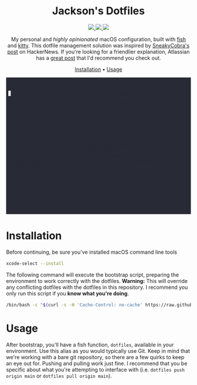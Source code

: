 <h1 align="center">
  <br>
  Jackson's Dotfiles
  <br>
</h1>

<p align="center">
  <a href="https://github.com/jacksonblankenship/dotfiles/actions/workflows/smoke.yml">
    <img src="https://github.com/jacksonblankenship/dotfiles/actions/workflows/smoke.yml/badge.svg">
  </a>
  <a href="https://github.com/jacksonblankenship/dotfiles/actions/workflows/shellcheck.yml">
    <img src="https://github.com/jacksonblankenship/dotfiles/actions/workflows/shellcheck.yml/badge.svg">
  </a>
  <a href="https://github.com/jacksonblankenship/dotfiles/actions/workflows/fishcheck.yml">
    <img src="https://github.com/jacksonblankenship/dotfiles/actions/workflows/fishcheck.yml/badge.svg">
  </a>
</p>

<p align="center">My personal and <i>highly opinionated</i> macOS configuration, built with <a href="https://fishshell.com/" target="_blank">fish</a> and <a href="https://sw.kovidgoyal.net/kitty" target="_blank">kitty</a>. This dotfile management solution was inspired by <a href="https://news.ycombinator.com/item?id=11071754" target="_blank">SneakyCobra's post</a> on HackerNews. If you're looking for a friendlier explanation, Atlassian has a <a href="https://www.atlassian.com/git/tutorials/dotfiles" target="_blank">great post</a> that I'd recommend you check out.</p>

<p align="center">
  <a href="#installation">Installation</a> •
  <a href="#usage">Usage</a>
</p>

<p align="center">
  <img src=".github/demo.gif" />
</p>


# Installation

Before continuing, be sure you've installed macOS command line tools

```bash
xcode-select --install
```

The following command will execute the bootstrap script, preparing the environment to work correctly with the dotfiles. **Warning:** This will override any conflicting dotfiles with the dotfiles in this repository. I recommend you only run this script if you **know what you're doing**.

```bash
/bin/bash -c "$(curl -s -H 'Cache-Control: no-cache' https://raw.githubusercontent.com/jacksonblankenship/dotfiles/main/.config/dotfiles/bootstrap.sh)" && exit
```

# Usage

After bootstrap, you'll have a fish function, `dotfiles`, available in your environment. Use this alias as you would typically use Git. Keep in mind that we're working with a bare git repository, so there are a few quirks to keep an eye out for. Pushing and pulling work just fine. I recommend that you be specific about what you're attempting to interface with (i.e. `dotfiles push origin main` or `dotfiles pull origin main`).
